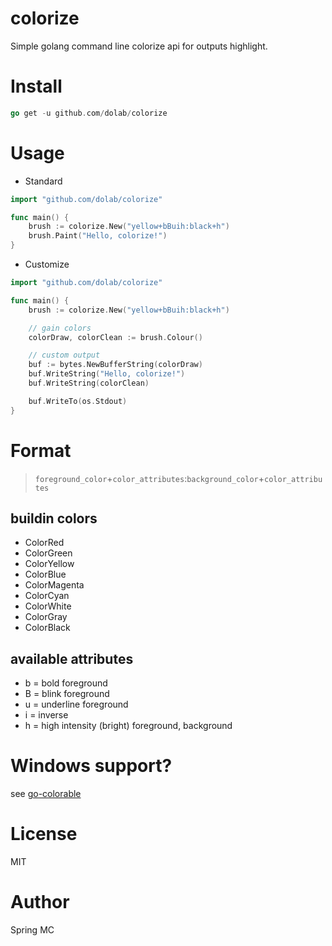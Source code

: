 # colorize

Simple golang command line colorize api for outputs highlight.

# Install

```go
go get -u github.com/dolab/colorize
```

# Usage

- Standard

```go
import "github.com/dolab/colorize"

func main() {
    brush := colorize.New("yellow+bBuih:black+h")
    brush.Paint("Hello, colorize!")
}
```

- Customize

```go
import "github.com/dolab/colorize"

func main() {
    brush := colorize.New("yellow+bBuih:black+h")

    // gain colors
    colorDraw, colorClean := brush.Colour()

    // custom output
    buf := bytes.NewBufferString(colorDraw)
    buf.WriteString("Hello, colorize!")
    buf.WriteString(colorClean)

    buf.WriteTo(os.Stdout)
}
```


# Format

> `foreground_color`+`color_attributes`:`background_color`+`color_attributes`

## buildin colors

- ColorRed
- ColorGreen
- ColorYellow
- ColorBlue
- ColorMagenta
- ColorCyan
- ColorWhite
- ColorGray
- ColorBlack

## available attributes
- b = bold foreground
- B = blink foreground
- u = underline foreground
- i = inverse
- h = high intensity (bright) foreground, background

# Windows support?

see [go-colorable](https://github.com/mattn/go-colorable)

# License

MIT

# Author

Spring MC
